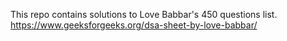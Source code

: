 This repo contains solutions to Love Babbar's 450 questions list.
https://www.geeksforgeeks.org/dsa-sheet-by-love-babbar/
